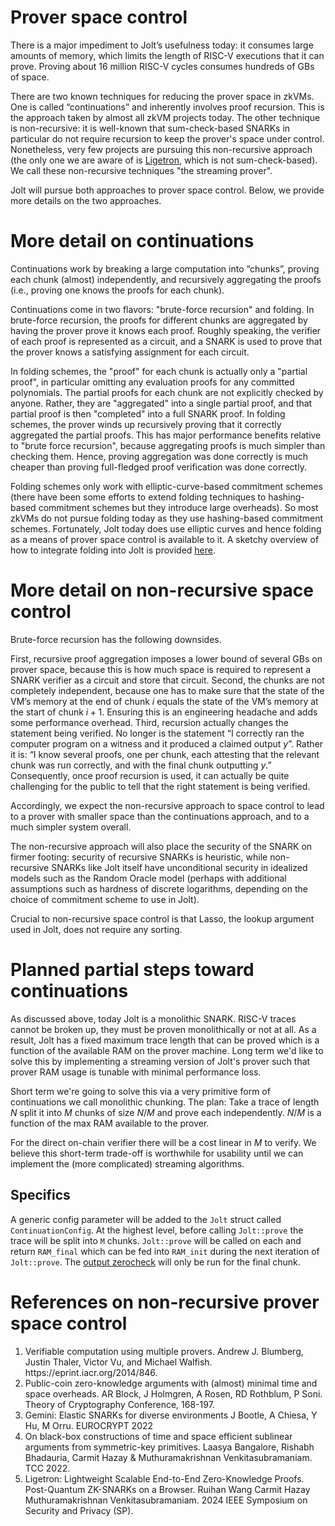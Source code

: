 # Prover space control

There is a major impediment to Jolt’s usefulness today: it consumes large amounts of memory, which limits the length of RISC-V executions that it can prove. Proving about 16 million RISC-V cycles consumes hundreds of GBs of space.

There are two known techniques for reducing the prover space in zkVMs. One is called “continuations” and inherently involves proof recursion. This is the approach taken by almost all zkVM projects today. The other technique is non-recursive: it is well-known that sum-check-based SNARKs in particular do not require recursion to keep the prover's space under control.  Nonetheless, very few projects are pursuing this non-recursive approach (the only one we are aware of is [Ligetron](https://www.computer.org/csdl/proceedings-article/sp/2024/313000a086/1RjEaU3iZEY), which is not sum-check-based). We call these non-recursive techniques "the streaming prover".

Jolt will pursue both approaches to prover space control. Below, we provide more details on the two approaches.

# More detail on continuations

Continuations work by breaking a large computation into “chunks”, proving each chunk (almost) independently, and recursively aggregating the proofs (i.e., proving one knows the proofs for each chunk). 

Continuations come in two flavors: "brute-force recursion" and folding. In brute-force recursion, the proofs for different chunks are aggregated by having the prover prove it knows each proof. Roughly speaking, the verifier of each proof is represented as a circuit, and a SNARK is used to prove that the prover knows a satisfying assignment for each circuit. 

In folding schemes, the "proof" for each chunk is actually only a "partial proof", in particular omitting any evaluation proofs for any committed polynomials. The partial proofs for each chunk are not explicitly checked by anyone. Rather, they are "aggregated" into a single partial proof, and that partial proof is then "completed" into a full SNARK proof. In folding schemes, the prover winds up recursively proving that it correctly aggregated the partial proofs. This has major performance benefits relative to "brute force recursion", because aggregating proofs is much simpler than checking them. Hence, proving aggregation was done correctly is much cheaper than proving full-fledged proof verification was done correctly.

Folding schemes only work with elliptic-curve-based commitment schemes (there have been some efforts to extend folding techniques to hashing-based commitment schemes but they introduce large overheads). So most zkVMs do not pursue folding today as they use hashing-based commitment schemes. Fortunately, Jolt today does use elliptic curves and hence folding as a means of prover space control is available to it. A sketchy overview of how to integrate folding into Jolt is provided [here](https://jolt.a16zcrypto.com/future/folding.html).

# More detail on non-recursive space control

Brute-force recursion has the following downsides.

First, recursive proof aggregation imposes a lower bound of several GBs on prover space, because this is how much space is required to represent a SNARK verifier as a circuit and store that circuit. Second, the chunks are not completely independent, because one has to make sure that the state of the VM’s memory at the end of chunk $i$ equals the state of the VM’s memory at the start of chunk $i+1$. Ensuring this is an engineering headache and adds some performance overhead. Third, recursion actually changes the statement being verified. No longer is the statement “I correctly ran the computer program on a witness and it produced a claimed output $y$”. Rather it is: “I know several proofs, one per chunk, each attesting that the relevant chunk was run correctly, and with the final chunk outputting $y$.” Consequently, once proof recursion is used, it can actually be quite challenging for the public to tell that the right statement is being verified. 

Accordingly, we expect the non-recursive approach to space control to lead to a prover with smaller space than the continuations approach, and to a much simpler system overall. 

The non-recursive approach will also place the security of the SNARK on firmer footing: security of recursive SNARKs is heuristic, while non-recursive SNARKs like Jolt itself have unconditional security in idealized models such as the Random Oracle model (perhaps with additional assumptions such as hardness of discrete logarithms, depending on the choice of commitment scheme to use in Jolt). 

Crucial to non-recursive space control is that Lasso, the lookup argument used in Jolt, does not require any sorting. 

# Planned partial steps toward continuations
As discussed above, today Jolt is a monolithic SNARK. RISC-V traces cannot be broken up, they must be proven monolithically or not at all. As a result, Jolt has a fixed maximum trace length that can be proved which is a function of the available RAM on the prover machine. Long term we'd like to solve this by implementing a streaming version of Jolt's prover such that prover RAM usage is tunable with minimal performance loss. 

Short term we're going to solve this via a very primitive form of continuations we call monolithic chunking. The plan: Take a trace of length $N$ split it into $M$ chunks of size $N/M$ and prove each independently. $N/M$ is a function of the max RAM available to the prover. 

For the direct on-chain verifier there will be a cost linear in $M$ to verify. We believe this short-term trade-off is worthwhile for usability until we can implement the (more complicated) streaming algorithms. 

## Specifics
A generic config parameter will be added to the `Jolt` struct called `ContinuationConfig`. At the highest level, before calling `Jolt::prove` the trace will be split into `M` chunks. `Jolt::prove` will be called on each and return `RAM_final` which can be fed into `RAM_init` during the next iteration of `Jolt::prove`. The [output zerocheck](https://jolt.a16zcrypto.com/how/read_write_memory.html#outputs-and-panic) will only be run for the final chunk. 

# References on non-recursive prover space control

<OL>
<LI> Verifiable computation using multiple provers. Andrew J. Blumberg, Justin Thaler, Victor Vu, and Michael Walfish. https://eprint.iacr.org/2014/846.

<LI> Public-coin zero-knowledge arguments with (almost) minimal time and space overheads. AR Block, J Holmgren, A Rosen, RD Rothblum, P Soni. Theory of Cryptography Conference, 168-197.

<LI> Gemini: Elastic SNARKs for diverse environments J Bootle, A Chiesa, Y Hu, M Orru. EUROCRYPT 2022

<LI> On black-box constructions of time and space efficient sublinear arguments from symmetric-key primitives. Laasya Bangalore, Rishabh Bhadauria, Carmit Hazay & Muthuramakrishnan Venkitasubramaniam. TCC 2022.

<LI> Ligetron: Lightweight Scalable End-to-End Zero-Knowledge Proofs. Post-Quantum ZK-SNARKs on a Browser. Ruihan Wang  Carmit Hazay  Muthuramakrishnan Venkitasubramaniam. 2024 IEEE Symposium on Security and Privacy (SP).
</OL>
